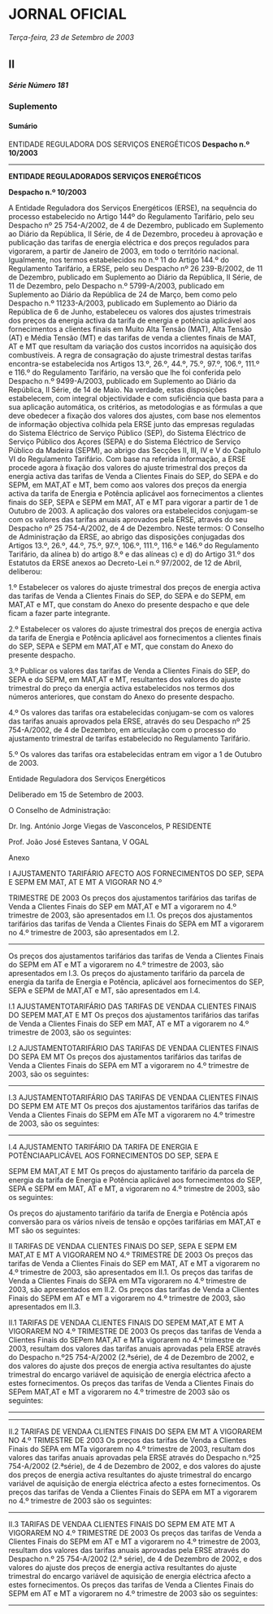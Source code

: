 # JORNAL OFICIAL

###### Terça-feira, 23 de Setembro de 2003

## II

##### Série Número 181

### **Suplemento**

#### **Sumário**

ENTIDADE REGULADORA DOS SERVIÇOS ENERGÉTICOS
**Despacho n.º 10/2003**




---

**ENTIDADE REGULADORADOS SERVIÇOS ENERGÉTICOS**


**Despacho n.º 10/2003**


A Entidade Reguladora dos Serviços Energéticos (ERSE), na sequência do processo estabelecido no Artigo 144º do
Regulamento Tarifário, pelo seu Despacho nº 25 754-A/2002, de 4 de Dezembro, publicado em Suplemento ao Diário da
República, II Série, de 4 de Dezembro, procedeu à aprovação e publicação das tarifas de energia eléctrica e dos preços regulados
para vigorarem, a partir de Janeiro de 2003, em todo o território nacional.
Igualmente, nos termos estabelecidos no n.º 11 do Artigo 144.º do Regulamento Tarifário, a ERSE, pelo seu Despacho nº 26
239-B/2002, de 11 de Dezembro, publicado em Suplemento ao Diário da República, II Série, de 11 de Dezembro, pelo
Despacho n.º 5799-A/2003, publicado em Suplemento ao Diário da República de 24 de Março, bem como pelo Despacho n.º
11233-A/2003, publicado em Suplemento ao Diário da República de 6 de Junho, estabeleceu os valores dos ajustes trimestrais
dos preços da energia activa da tarifa de energia e potência aplicável aos fornecimentos a clientes finais em Muito Alta Tensão
(MAT), Alta Tensão (AT) e Média Tensão (MT) e das tarifas de venda a clientes finais de MAT, AT e MT que resultam da
variação dos custos incorridos na aquisição dos combustíveis.
A regra de consagração do ajuste trimestral destas tarifas encontra-se estabelecida nos Artigos 13.º, 26.º, 44.º, 75.º, 97.º,
106.º, 111.º e 116.º do Regulamento Tarifário, na versão que lhe foi conferida pelo Despacho n.º 9499-A/2003, publicado em
Suplemento ao Diário da República, II Série, de 14 de Maio.
Na verdade, estas disposições estabelecem, com integral objectividade e com suficiência que basta para a sua aplicação
automática, os critérios, as metodologias e as fórmulas a que deve obedecer a fixação dos valores dos ajustes, com base nos
elementos de informação objectiva colhida pela ERSE junto das empresas reguladas do Sistema Eléctrico de Serviço Público
(SEP), do Sistema Eléctrico de Serviço Público dos Açores (SEPA) e do Sistema Eléctrico de Serviço Público da Madeira
(SEPM), ao abrigo das Secções II, III, IV e V do Capítulo VI do Regulamento Tarifário.
Com base na referida informação, a ERSE procede agora à fixação dos valores do ajuste trimestral dos preços da energia
activa das tarifas de Venda a Clientes Finais do SEP, do SEPA e do SEPM, em MAT,AT e MT, bem como aos valores dos preços
da energia activa da tarifa de Energia e Potência aplicável aos fornecimentos a clientes finais do SEP, SEPA e SEPM em MAT,
AT e MT para vigorar a partir de 1 de Outubro de 2003.
A aplicação dos valores ora estabelecidos conjugam-se com os valores das tarifas anuais aprovados pela ERSE, através do
seu Despacho nº 25 754-A/2002, de 4 de Dezembro.
Neste termos:
O Conselho de Administração da ERSE, ao abrigo das disposições conjugadas dos Artigos 13.º, 26.º, 44.º, 75.º, 97.º, 106.º,
111.º, 116.º e 146.º do Regulamento Tarifário, da alínea b) do artigo 8.º e das alíneas c) e d) do Artigo 31.º dos Estatutos da
ERSE anexos ao Decreto-Lei n.º 97/2002, de 12 de Abril, deliberou:


1.º Estabelecer os valores do ajuste trimestral dos preços de energia activa das tarifas de Venda a Clientes Finais do SEP,
do SEPA e do SEPM, em MAT,AT e MT, que constam do Anexo do presente despacho e que dele ficam a fazer parte
integrante.


2.º Estabelecer os valores do ajuste trimestral dos preços de energia activa da tarifa de Energia e Potência aplicável aos
fornecimentos a clientes finais do SEP, SEPA e SEPM em MAT,AT e MT, que constam do Anexo do presente despacho.


3.º Publicar os valores das tarifas de Venda a Clientes Finais do SEP, do SEPA e do SEPM, em MAT,AT e MT, resultantes
dos valores do ajuste trimestral do preço da energia activa estabelecidos nos termos dos números anteriores, que
constam do Anexo do presente despacho.


4.º Os valores das tarifas ora estabelecidas conjugam-se com os valores das tarifas anuais aprovados pela ERSE, através
do seu Despacho nº 25 754-A/2002, de 4 de Dezembro, em articulação com o processo do ajustamento trimestral de
tarifas estabelecido no Regulamento Tarifário.


5.º Os valores das tarifas ora estabelecidas entram em vigor a 1 de Outubro de 2003.


Entidade Reguladora dos Serviços Energéticos


Deliberado em 15 de Setembro de 2003.


O Conselho de Administração:


Dr. Ing. António Jorge Viegas de Vasconcelos, P RESIDENTE


Prof. João José Esteves Santana, V OGAL


Anexo


I AJUSTAMENTO TARIFÁRIO AFECTO AOS FORNECIMENTOS DO SEP, SEPA E SEPM EM MAT, AT E MT A VIGORAR NO 4.º

TRIMESTRE DE 2003
Os preços dos ajustamentos tarifários das tarifas de Venda a Clientes Finais do SEP em MAT,AT e MT a vigorarem no
4.º trimestre de 2003, são apresentados em I.1.
Os preços dos ajustamentos tarifários das tarifas de Venda a Clientes Finais do SEPA em MT a vigorarem no 4.º
trimestre de 2003, são apresentados em I.2.




---

Os preços dos ajustamentos tarifários das tarifas de Venda a Clientes Finais do SEPM em AT e MT a vigorarem no 4.º
trimestre de 2003, são apresentados em I.3.
Os preços do ajustamento tarifário da parcela de energia da tarifa de Energia e Potência, aplicável aos fornecimentos
do SEP, SEPA e SEPM de MAT,AT e MT, são apresentados em I.4.


I.1 AJUSTAMENTOTARIFÁRIO DAS TARIFAS DE VENDAA CLIENTES FINAIS DO SEPEM MAT,AT E MT
Os preços dos ajustamentos tarifários das tarifas de Venda a Clientes Finais do SEP em MAT, AT e MT a
vigorarem no 4.º trimestre de 2003, são os seguintes:


I.2 AJUSTAMENTOTARIFÁRIO DAS TARIFAS DE VENDAA CLIENTES FINAIS DO SEPA EM MT
Os preços dos ajustamentos tarifários das tarifas de Venda a Clientes Finais do SEPA em MT a vigorarem no
4.º trimestre de 2003, são os seguintes:




---

I.3 AJUSTAMENTOTARIFÁRIO DAS TARIFAS DE VENDAA CLIENTES FINAIS DO SEPM EM ATE MT
Os preços dos ajustamentos tarifários das tarifas de Venda a Clientes Finais do SEPM em ATe MT a vigorarem
no 4.º trimestre de 2003, são os seguintes:




---

I.4 AJUSTAMENTO TARIFÁRIO DA TARIFA DE ENERGIA E POTÊNCIAAPLICÁVEL AOS FORNECIMENTOS DO SEP, SEPA E

SEPM EM MAT,AT E MT
Os preços do ajustamento tarifário da parcela de energia da tarifa de Energia e Potência aplicável aos
fornecimentos do SEP, SEPA e SEPM em MAT, AT e MT, a vigorarem no 4.º trimestre de 2003, são os
seguintes:


Os preços do ajustamento tarifário da tarifa de Energia e Potência após conversão para os vários níveis de tensão
e opções tarifárias em MAT,AT e MT são os seguintes:


II TARIFAS DE VENDAA CLIENTES FINAIS DO SEP, SEPA E SEPM EM MAT,AT E MT A VIGORAREM NO 4.º TRIMESTRE DE 2003
Os preços das tarifas de Venda a Clientes Finais do SEP em MAT, AT e MT a vigorarem no 4.º trimestre de 2003, são
apresentados em II.1.
Os preços das tarifas de Venda a Clientes Finais do SEPA em MTa vigorarem no 4.º trimestre de 2003, são apresentados
em II.2.
Os preços das tarifas de Venda a Clientes Finais do SEPM em AT e MT a vigorarem no 4.º trimestre de 2003, são
apresentados em II.3.


II.1 TARIFAS DE VENDAA CLIENTES FINAIS DO SEPEM MAT,AT E MT A VIGORAREM NO 4.º TRIMESTRE DE 2003
Os preços das tarifas de Venda a Clientes Finais do SEPem MAT,AT e MTa vigorarem no 4.º trimestre de 2003,
resultam dos valores das tarifas anuais aprovadas pela ERSE através do Despacho n.º25 754-A/2002 (2.ªsérie),
de 4 de Dezembro de 2002, e dos valores do ajuste dos preços de energia activa resultantes do ajuste trimestral
do encargo variável de aquisição de energia eléctrica afecto a estes fornecimentos.
Os preços das tarifas de Venda a Clientes Finais do SEPem MAT,AT e MT a vigorarem no 4.º trimestre de 2003
são os seguintes:




---



---

II.2 TARIFAS DE VENDAA CLIENTES FINAIS DO SEPA EM MT A VIGORAREM NO 4.º TRIMESTRE DE 2003
Os preços das tarifas de Venda a Clientes Finais do SEPA em MTa vigorarem no 4.º trimestre de 2003, resultam
dos valores das tarifas anuais aprovadas pela ERSE através do Despacho n.º25 754-A/2002 (2.ªsérie), de 4 de
Dezembro de 2002, e dos valores do ajuste dos preços de energia activa resultantes do ajuste trimestral do
encargo variável de aquisição de energia eléctrica afecto a estes fornecimentos.
Os preços das tarifas de Venda a Clientes Finais do SEPA em MT a vigorarem no 4.º trimestre de 2003 são os
seguintes:




---

II.3 TARIFAS DE VENDAA CLIENTES FINAIS DO SEPM EM ATE MT A VIGORAREM NO 4.º TRIMESTRE DE 2003
Os preços das tarifas de Venda a Clientes Finais do SEPM em AT e MT a vigorarem no 4.º trimestre de 2003,
resultam dos valores das tarifas anuais aprovadas pela ERSE através do Despacho n.º 25 754-A/2002 (2.ª série),
de 4 de Dezembro de 2002, e dos valores do ajuste dos preços de energia activa resultantes do ajuste trimestral
do encargo variável de aquisição de energia eléctrica afecto a estes fornecimentos.
Os preços das tarifas de Venda a Clientes Finais do SEPM em AT e MT a vigorarem no 4.º trimestre de 2003
são os seguintes:




---
